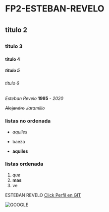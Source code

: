 # FP2-ESTEBAN-REVELO <h1>
## titulo 2 <h2>
### titulo 3 <h3>
#### titulo 4 <h4>
<h5> titulo 5 </h5>

###### titulo 6 <h6>

*Esteban Revelo* **1995** - 
_2020_ 

~~Alejandro~~  *_Jaramillo_*

### listas no ordenada ###

* *aquiles*
+ baeza
- **aquiles**

### listas ordenada ###

1. *que*
2. **mas**
3. ve 

ESTEBAN REVELO [Click Perfil en GIT](https://github.com/StbanJ)

![GOOGLE](https://www.google.es/images/branding/googlelogo/1x/googlelogo_color_272x92dp.png)
